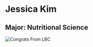 # Jessica Kim

## Major: Nutritional Science

<img class="markdownImage" src="./markdownAssetPath/Congrats-from-LBC.png" alt="Congrats From LBC"/>